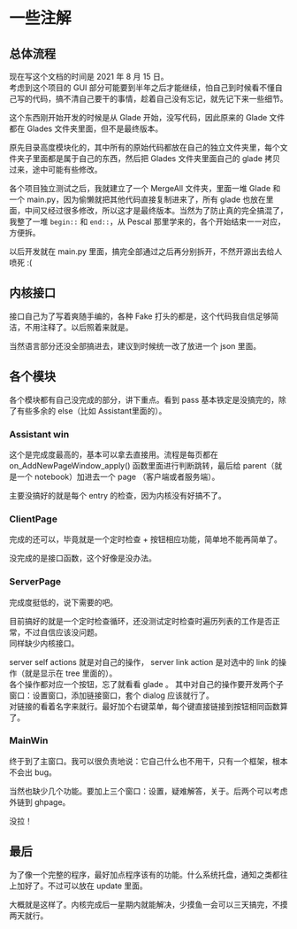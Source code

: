 # 一些注解

## 总体流程

现在写这个文档的时间是 2021 年 8 月 15 日。  
考虑到这个项目的 GUI 部分可能要到半年之后才能继续，怕自己到时候看不懂自己写的代码，搞不清自己要干的事情，趁着自己没有忘记，就先记下来一些细节。  

这个东西刚开始开发的时候是从 Glade 开始，没写代码，因此原来的 Glade 文件都在 Glades 文件夹里面，但不是最终版本。

原先目录高度模块化的，其中所有的原始代码都放在自己的独立文件夹里，每个文件夹子里面都是属于自己的东西，然后把 Glades 文件夹里面自己的 glade 拷贝过来，途中可能有些修改。

各个项目独立测试之后，我就建立了一个 MergeAll 文件夹，里面一堆 Glade 和一个 main.py，因为偷懒就把其他代码直接复制进来了，所有 glade 也放在里面，中间又经过很多修改，所以这才是最终版本。当然为了防止真的完全搞混了，我整了一堆 `begin::` 和 `end::`，从 Pescal 那里学来的，各个开始结束一一对应，方便拆。

以后开发就在 main.py 里面，搞完全部通过之后再分别拆开，不然开源出去给人喷死 :(

## 内核接口

接口自己为了写着爽随手编的，各种 Fake 打头的都是，这个代码我自信足够简洁，不用注释了。以后照着来就是。

当然语言部分还没全部搞进去，建议到时候统一改了放进一个 json 里面。

## 各个模块

各个模块都有自己没完成的部分，讲下重点。看到 pass 基本铁定是没搞完的，除了有些多余的 else（比如 Assistant里面的）。

### Assistant win

这个是完成度最高的，基本可以拿去直接用。流程是每页都在 on_AddNewPageWindow_apply() 函数里面进行判断跳转，最后给 parent（就是一个 notebook）加进去一个 page （客户端或者服务端）。

主要没搞好的就是每个 entry 的检查，因为内核没有好搞不了。

### ClientPage

完成的还可以，毕竟就是一个定时检查 + 按钮相应功能，简单地不能再简单了。

没完成的是接口函数，这个好像是没办法。

### ServerPage

完成度挺低的，说下需要的吧。

目前搞好的就是一个定时检查循环，还没测试定时检查时遍历列表的工作是否正常，不过自信应该没问题。  
同样缺少内核接口。  

server self actions 就是对自己的操作， server link action 是对选中的 link 的操作（就是显示在 tree 里面的）。  
各个操作都对应一个按钮，忘了就看看 glade 。
其中对自己的操作要开发两个子窗口：设置窗口，添加链接窗口，套个 dialog 应该就行了。  
对链接的看着名字来就行。最好加个右键菜单，每个键直接链接到按钮相同函数算了。  

### MainWin

终于到了主窗口。我可以很负责地说：它自己什么也不用干，只有一个框架，根本不会出 bug。

当然也缺少几个功能。要加上三个窗口：设置，疑难解答，关于。后两个可以考虑外链到 ghpage。

没拉！

## 最后

为了像一个完整的程序，最好加点程序该有的功能。什么系统托盘，通知之类都往上加好了。不过可以放在 update 里面。

大概就是这样了。内核完成后一星期内就能解决，少摸鱼一会可以三天搞完，不摸两天就行。
